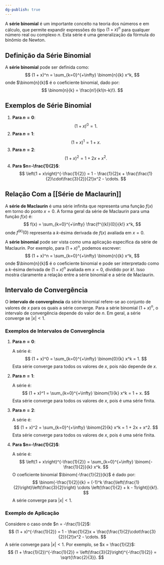 ```yaml
---
dg-publish: true
---
```


A **série binomial** é um importante conceito na teoria dos números e em cálculo, que permite expandir expressões do tipo $(1 + x)^n$ para qualquer número real ou complexo $n$. Esta série é uma generalização da fórmula do binômio de Newton.

## Definição da Série Binomial

A **série binomial** pode ser definida como:
$$
(1 + x)^n = \sum_{k=0}^{+\infty} \binom{n}{k} x^k,
$$
onde $\binom{n}{k}$ é o coeficiente binomial, dado por:
$$
\binom{n}{k} = \frac{n!}{k!(n-k)!}.
$$
## Exemplos de Série Binomial

1. **Para $n=0$**:
$$
   (1 + x)^0 = 1.
$$
2. **Para $n=1$**:
$$
   (1 + x)^1 = 1 + x.
$$
3. **Para $n=2$**:
$$
   (1 + x)^2 = 1 + 2x + x^2.
$$
4. **Para $n=-\frac{1}{2}$**:
$$
   \left(1 + x\right)^{-\frac{1}{2}} = 1 - \frac{1}{2}x + \frac{\frac{1}{2}\cdot\frac{3}{2}}{2!}x^2 - \cdots.
$$
## Relação Com a [[Série de Maclaurin]]

A **série de Maclaurin** é uma série infinita que representa uma função $f(x)$ em torno do ponto $x=0$. A forma geral da série de Maclaurin para uma função $f(x)$ é:
$$
f(x) = \sum_{k=0}^{+\infty} \frac{f^{(k)}(0)}{k!} x^k,
$$
onde $f^{(k)}(0)$ representa a $k$-ésima derivada de $f(x)$ avaliada em $x=0$.

A **série binomial** pode ser vista como uma aplicação específica da série de Maclaurin. Por exemplo, para $(1 + x)^n$, podemos escrever:
$$
(1 + x)^n = \sum_{k=0}^{+\infty} \binom{n}{k} x^k,
$$
onde $\binom{n}{k}$ é o coeficiente binomial e pode ser interpretado como a $k$-ésima derivada de $(1+x)^n$ avaliada em $x=0$, dividido por $k!$. Isso mostra claramente a relação entre a série binomial e a série de Maclaurin.

## Intervalo de Convergência

O **intervalo de convergência** da série binomial refere-se ao conjunto de valores de $x$ para os quais a série converge. Para a série binomial $(1 + x)^n$, o intervalo de convergência depende do valor de $n$. Em geral, a série converge se $|x| < 1$.

### Exemplos de Intervalos de Convergência

1. **Para $n=0$**:

   A série é:
$$
   (1 + x)^0 = \sum_{k=0}^{+\infty} \binom{0}{k} x^k = 1.
$$
   Esta série converge para todos os valores de $x$, pois não depende de $x$.

2. **Para $n=1$**:

   A série é:
$$
   (1 + x)^1 = \sum_{k=0}^{+\infty} \binom{1}{k} x^k = 1 + x.
$$
   Esta série converge para todos os valores de $x$, pois é uma série finita.

3. **Para $n=2$**:

   A série é:
$$
   (1 + x)^2 = \sum_{k=0}^{+\infty} \binom{2}{k} x^k = 1 + 2x + x^2.
$$
   Esta série converge para todos os valores de $x$, pois é uma série finita.

4. **Para $n=-\frac{1}{2}$**:

   A série é:
$$
   \left(1 + x\right)^{-\frac{1}{2}} = \sum_{k=0}^{+\infty} \binom{-\frac{1}{2}}{k} x^k.
$$
   O coeficiente binomial $\binom{-\frac{1}{2}}{k}$ é dado por:
$$
   \binom{-\frac{1}{2}}{k} = (-1)^k \frac{\left(\frac{1}{2}\right)\left(\frac{3}{2}\right) \cdots \left(\frac{1}{2} + k - 1\right)}{k!}.
$$
   A série converge para $|x| < 1$.

### Exemplo de Aplicação

Considere o caso onde $n = -\frac{1}{2}$:
$$
(1 + x)^{-\frac{1}{2}} = 1 - \frac{1}{2}x + \frac{\frac{1}{2}\cdot\frac{3}{2}}{2!}x^2 - \cdots.
$$
A série converge para $|x| < 1$. Por exemplo, se $x = \frac{1}{2}$:
$$
(1 + \frac{1}{2})^{-\frac{1}{2}} = \left(\frac{3}{2}\right)^{-\frac{1}{2}} = \sqrt{\frac{2}{3}}.
$$